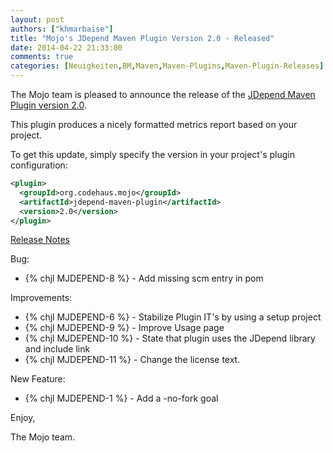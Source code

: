 ```yaml
---
layout: post
authors: ["khmarbaise"]
title: "Mojo's JDepend Maven Plugin Version 2.0 - Released"
date: 2014-04-22 21:33:00
comments: true
categories: [Neuigkeiten,BM,Maven,Maven-Plugins,Maven-Plugin-Releases]
---
```

The Mojo team is pleased to announce the release of the 
[JDepend Maven Plugin version 2.0](http://mojo.codehaus.org/jdepend-maven-plugin/).

This plugin produces a nicely formatted metrics report based on your project.

To get this update, simply specify the version in your project's plugin configuration: 

``` xml
<plugin>
  <groupId>org.codehaus.mojo</groupId>
  <artifactId>jdepend-maven-plugin</artifactId>
  <version>2.0</version>
</plugin>
```
<!-- more -->

[Release Notes](http://jira.codehaus.org/secure/ReleaseNote.jspa?projectId=13231&version=20128)

Bug:

 * {% chjl MJDEPEND-8 %} - Add missing scm entry in pom

Improvements:

 * {% chjl MJDEPEND-6 %} - Stabilize Plugin IT's by using a setup project
 * {% chjl MJDEPEND-9 %} - Improve Usage page
 * {% chjl MJDEPEND-10 %} - State that plugin uses the JDepend library and include link
 * {% chjl MJDEPEND-11 %} - Change the license text.

New Feature:

 * {% chjl MJDEPEND-1 %} - Add a -no-fork goal

Enjoy,

The Mojo team.
